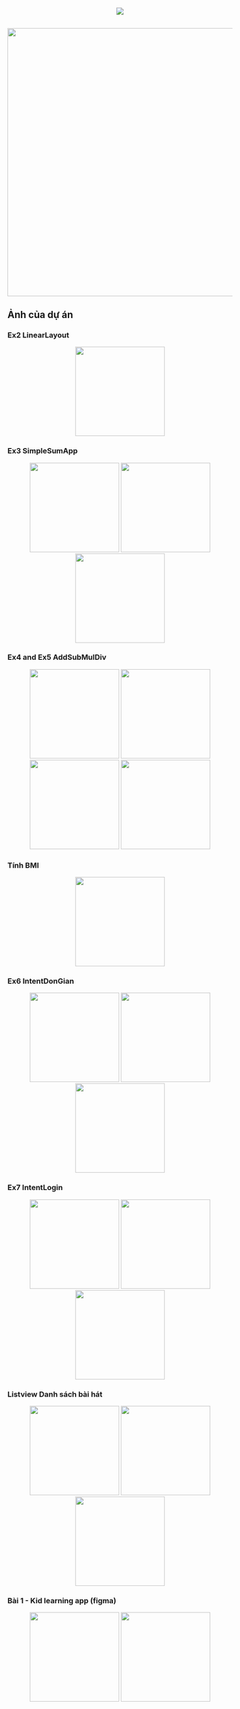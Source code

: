 
<!-- TÊN + HIỆU ỨNG SÓNG MÀU -->
<h1 align="center">
  <a href="https://github.com/yourusername">
    <img src="https://readme-typing-svg.herokuapp.com?font=Fira+Code&size=28&pause=500&color=36BCF7&center=true&vCenter=true&width=500&lines=%E2%9C%8B+Xin+ch%C3%A0o!;T%C3%B4i+l%C3%A0+Nguyễn+Văn+Tâm🚀">
  </a>
</h1>

<!-- HIỆU ỨNG VẪY MÀU -->
<h2 align="center">
  <img src="https://raw.githubusercontent.com/rodrigograca31/rodrigograca31/master/matrix.svg" width="600">
</h2>

## Ảnh của dự án
### Ex2 LinearLayout
<p align="center">
  <img src="images/ex2.jpg" alt="" width="200">
</p>

### Ex3 SimpleSumApp
<p align="center">
  <img src="images/ex3_1.jpg" alt="" width="200">
  <img src="images/ex3_2.jpg" alt="" width="200">
  <img src="images/ex3_3.jpg" alt="" width="200">
</p>

### Ex4 and Ex5 AddSubMulDiv
<p align="center">
  <img src="images/ex4_cong.jpg" alt="" width="200">
  <img src="images/ex4_tru.jpg" alt="" width="200">
  <img src="images/ex4_nhan.jpg" alt="" width="200">
  <img src="images/ex4_chia.jpg" alt="" width="200">
</p>

### Tính BMI
<p align="center">
  <img src="images/bmi.jpg" alt="" width="200">
</p>

### Ex6 IntentDonGian
<p align="center">
  <img src="images/ex6_1.jpg" alt="" width="200">
  <img src="images/ex6_2.jpg" alt="" width="200">
  <img src="images/ex6_3.jpg" alt="" width="200">
</p>

### Ex7 IntentLogin
<p align="center">
  <img src="images/ex7_1.jpg" alt="" width="200">
  <img src="images/ex7_2.jpg" alt="" width="200">
  <img src="images/ex7_3.jpg" alt="" width="200">
</p>

### Listview Danh sách bài hát
<p align="center">
  <img src="images/lv_1.jpg" alt="" width="200">
  <img src="images/lv_2.jpg" alt="" width="200">
  <img src="images/lv_3.jpg" alt="" width="200">
</p>

### Bài 1 - Kid learning app (figma)
<p align="center">
  <img src="images/land.jpg" alt="" width="200">
  <img src="images/home.jpg" alt="" width="200">
</p>

